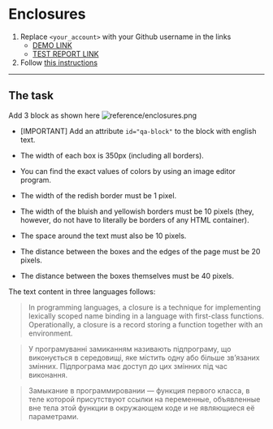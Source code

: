 # Enclosures
1. Replace `<your_account>` with your Github username in the links
    - [DEMO LINK](https://AnastasiiaBardyuzha.github.io/layout_enclosures/) <br>
    - [TEST REPORT LINK](https://AnastasiiaBardyuzha.github.io/layout_enclosures/report/html_report/)
2. Follow [this instructions](https://mate-academy.github.io/layout_task-guideline/)
___

## The task
Add 3 block as shown here ![reference/enclosures.png](reference/enclosures.png)
* [IMPORTANT] Add an attribute `id="qa-block"` to the block with english text.

* The width of each box is 350px (including all borders).
* You can find the exact values of colors by using an image editor program.
* The width of the redish border must be 1 pixel.
* The width of the bluish and yellowish borders must be 10 pixels (they, however,
do not have to literally be borders of any HTML container).
* The space around the text must also be 10 pixels.
* The distance between the boxes and the edges of the page must be 20 pixels.
* The distance between the boxes themselves must be 40 pixels.

The text content in three languages follows:

> In programming languages, a closure is a technique for implementing lexically
scoped name binding in a language with first-class functions. Operationally, a
closure is a record storing a function together with an environment.

> У програмуванні замиканням називають підпрограму, що виконується в середовищі,
яке містить одну або більше зв’язаних змінних. Підпрограма має доступ до цих
змінних під час виконання.

> Замыкание в программировании — функция первого класса, в теле которой
присутствуют ссылки на переменные, объявленные вне тела этой функции в
окружающем коде и не являющиеся её параметрами.
